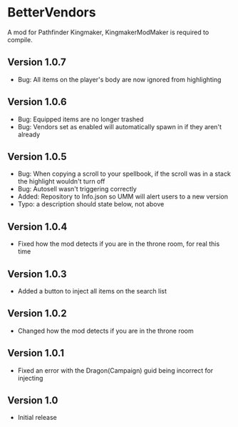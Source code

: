 # BetterVendors
A mod for Pathfinder Kingmaker, KingmakerModMaker is required to compile.

## Version 1.0.7
- Bug: All items on the player's body are now ignored from highlighting

## Version 1.0.6
- Bug: Equipped items are no longer trashed
- Bug: Vendors set as enabled will automatically spawn in if they aren't already

## Version 1.0.5
- Bug: When copying a scroll to your spellbook, if the scroll was in a stack the highlight wouldn't turn off	
- Bug: Autosell wasn't triggering correctly	
- Added: Repository to Info.json so UMM will alert users to a new version	
- Typo: a description should state below, not above	

## Version 1.0.4
- Fixed how the mod detects if you are in the throne room, for real this time	

## Version 1.0.3
- Added a button to inject all items on the search list	

## Version 1.0.2
- Changed how the mod detects if you are in the throne room	

## Version 1.0.1
- Fixed an error with the Dragon(Campaign) guid being incorrect for injecting

## Version 1.0
- Initial release
